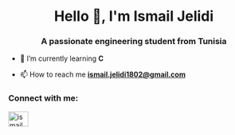 <h1 align="center">Hello 👋, I'm Ismail Jelidi</h1>
<h3 align="center">A passionate engineering student from Tunisia</h3>

- 🌱 I’m currently learning **C**

- 📫 How to reach me **ismail.jelidi1802@gmail.com**

<h3 align="left">Connect with me:</h3>
<p align="left">
<a href="https://fb.com/ismail jelidi" target="blank"><img align="center" src="https://raw.githubusercontent.com/rahuldkjain/github-profile-readme-generator/master/src/images/icons/Social/facebook.svg" alt="ismail jelidi" height="30" width="40" /></a>
</p>


